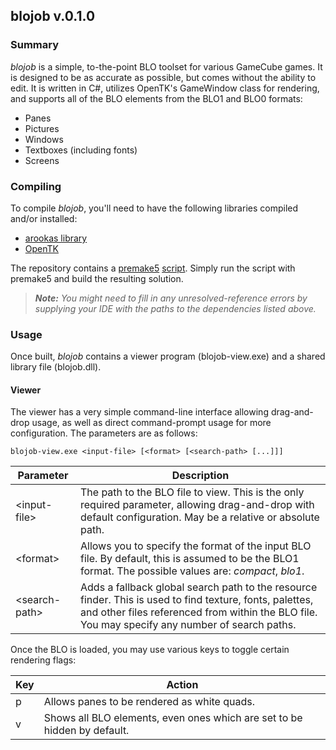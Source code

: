
## blojob v.0.1.0

### Summary

_blojob_ is a simple, to-the-point BLO toolset for various GameCube games.
It is designed to be as accurate as possible, but comes without the ability to edit.
It is written in C#, utilizes OpenTK's GameWindow class for rendering, and supports all of the BLO elements from the BLO1 and BLO0 formats:

- Panes
- Pictures
- Windows
- Textboxes (including fonts)
- Screens

### Compiling

To compile _blojob_, you'll need to have the following libraries compiled and/or installed:

- [arookas library](http://github.com/arookas/arookas)
- [OpenTK](https://github.com/opentk/opentk)

The repository contains a [premake5](https://premake.github.io/) [script](premake5.lua).
Simply run the script with premake5 and build the resulting solution.

> _**Note:** You might need to fill in any unresolved-reference errors by supplying your IDE with the paths to the dependencies listed above._

### Usage

Once built, _blojob_ contains a viewer program (blojob-view.exe) and a shared library file (blojob.dll).

#### Viewer

The viewer has a very simple command-line interface allowing drag-and-drop usage, as well as direct command-prompt usage for more configuration.
The parameters are as follows:

```
blojob-view.exe <input-file> [<format> [<search-path> [...]]]
```

|Parameter|Description|
|---------|-----------|
|&lt;input-file&gt;|The path to the BLO file to view. This is the only required parameter, allowing drag-and-drop with default configuration. May be a relative or absolute path.|
|&lt;format&gt;|Allows you to specify the format of the input BLO file. By default, this is assumed to be the BLO1 format. The possible values are: _compact_, _blo1_.|
|&lt;search-path&gt;|Adds a fallback global search path to the resource finder. This is used to find texture, fonts, palettes, and other files referenced from within the BLO file. You may specify any number of search paths.|

Once the BLO is loaded, you may use various keys to toggle certain rendering flags:

|Key|Action|
|---|------|
|p|Allows panes to be rendered as white quads.|
|v|Shows all BLO elements, even ones which are set to be hidden by default.|
